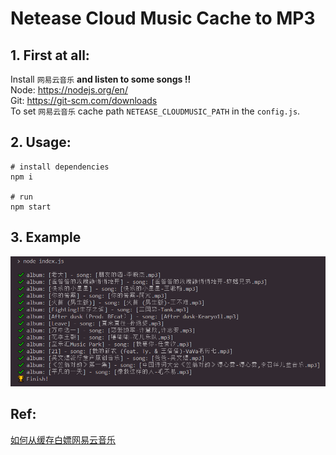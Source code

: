 # Netease Cloud Music Cache to MP3

## 1. First at all:

Install
`网易云音乐` **and listen to some songs !!**  
Node: https://nodejs.org/en/  
Git: https://git-scm.com/downloads  
To set `网易云音乐` cache path `NETEASE_CLOUDMUSIC_PATH` in the `config.js`.

## 2. Usage:

```
# install dependencies
npm i

# run
npm start

```

## 3. Example

![eg](eg.png)

## Ref:

[如何从缓存白嫖网易云音乐](https://segmentfault.com/a/1190000022772403)
